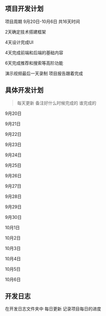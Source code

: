 ## 项目开发计划

项目周期 9月20日-10月6日 共16天时间

2天确定技术搭建框架

4天设计完成UI

4天完成前端和后端的基础内容

6天完成推荐和搜索等高阶功能

演示视频最后一天录制 项目报告跟着完成

## 具体开发计划

>每天更新 备注好什么时候完成的 谁完成的

9月20日

9月21日

9月22日

9月23日

9月24日

9月25日

9月26日

9月27日

9月28日

9月29日

9月30日

10月1日

10月2日

10月3日

10月4日

10月5日

10月6日

## 开发日志

在开发日志文件夹中 每日更新 记录项目每日的进度